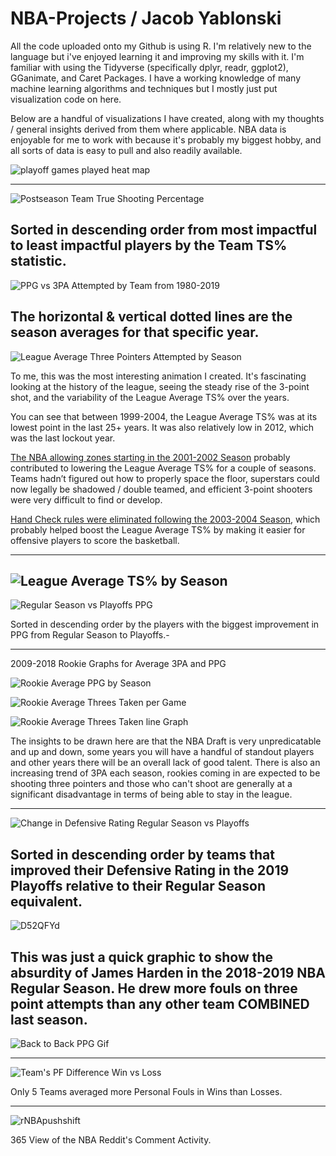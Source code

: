 # NBA-Projects / Jacob Yablonski

All the code uploaded onto my Github is using R.  I'm relatively new to the language but i've enjoyed learning it and improving my skills with it.  I'm familiar with using the Tidyverse (specifically dplyr, readr, ggplot2), GGanimate, and Caret Packages.  I have a working knowledge of many machine learning algorithms and techniques but I mostly just put visualization code on here.  

Below are a handful of visualizations I have created, along with my thoughts / general insights derived from them where applicable.  NBA data is enjoyable for me to work with because it's probably my biggest hobby, and all sorts of data is easy to pull and also readily available.

![playoff games played heat map](https://user-images.githubusercontent.com/16946556/61893972-35be5580-aec4-11e9-9cd6-cb1c91617239.png)

------------------------------------------------------------------------------------------------------------------------------------------

![Postseason Team True Shooting Percentage](https://user-images.githubusercontent.com/16946556/61836158-ce58c500-ae33-11e9-84aa-064a42b06ea2.gif)

Sorted in descending order from most impactful to least impactful players by the Team TS% statistic.  
------------------------------------------------------------------------------------------------------------------------------------------

![PPG vs 3PA Attempted by Team from 1980-2019](https://user-images.githubusercontent.com/16946556/61255477-9956bf00-a71d-11e9-893f-55dec5c029df.gif)

The horizontal & vertical dotted lines are the season averages for that specific year.
------------------------------------------------------------------------------------------------------------------------------------------

![League Average Three Pointers Attempted by Season](https://user-images.githubusercontent.com/16946556/61552600-1da28e00-aa0d-11e9-907d-6ab109be2ee5.gif)

To me, this was the most interesting animation I created.  It's fascinating looking at the history of the league, seeing the steady rise of the 3-point shot, and the variability of the League Average TS% over the years. 

You can see that between 1999-2004, the League Average TS% was at its lowest point in the last 25+ years.  It was also relatively low in 2012, which was the last lockout year.

[The NBA allowing zones starting in the 2001-2002 Season](https://www.washingtonpost.com/archive/sports/2001/04/13/nba-approves-zone-defenses-other-changes/b9126ae0-f1b9-4a35-bb3e-a3ea86251375/) probably contributed to lowering the League Average TS% for a couple of seasons.  Teams hadn’t figured out how to properly space the floor, superstars could now legally be shadowed / double teamed, and efficient 3-point shooters were very difficult to find or develop.  

[Hand Check rules were eliminated following the 2003-2004 Season](https://slate.com/culture/2006/11/the-nba-hasn-t-become-a-league-dominated-by-offense.html), which probably helped boost the League Average TS% by making it easier for offensive players to score the basketball.  


------------------------------------------------------------------------------------------------------------------------------------------

![League Average TS% by Season](https://user-images.githubusercontent.com/16946556/61324601-b0ea8200-a7c7-11e9-8b47-061751cbad90.gif)
------------------------------------------------------------------------------------------------------------------------------------------
![Regular Season vs Playoffs PPG](https://user-images.githubusercontent.com/16946556/61835749-f8a98300-ae31-11e9-86f3-cfc0a1b1b357.gif)

Sorted in descending order by the players with the biggest improvement in PPG from Regular Season to Playoffs.-

------------------------------------------------------------------------------------------------------------------------------------------
2009-2018 Rookie Graphs for Average 3PA and PPG

![Rookie Average PPG by Season](https://user-images.githubusercontent.com/16946556/61489738-34d77200-a960-11e9-995c-d84008188740.gif)

![Rookie Average Threes Taken per Game](https://user-images.githubusercontent.com/16946556/61489754-428cf780-a960-11e9-9884-b0aea8274eda.gif)

![Rookie Average Threes Taken line Graph](https://user-images.githubusercontent.com/16946556/61489765-4de02300-a960-11e9-91a9-9ae78ca1c544.gif)

The insights to be drawn here are that the NBA Draft is very unpredicatable and up and down, some years you will have a handful of standout players and other years there will be an overall lack of good talent.  There is also an increasing trend of 3PA each season, rookies coming in are expected to be shooting three pointers and those who can't shoot are generally at a significant disadvantage in terms of being able to stay in the league.  

------------------------------------------------------------------------------------------------------------------------------------------
![Change in Defensive Rating Regular Season vs Playoffs](https://user-images.githubusercontent.com/16946556/61836331-b46bb200-ae34-11e9-84ce-faaa3aee0aab.gif)

Sorted in descending order by teams that improved their Defensive Rating in the 2019 Playoffs relative to their Regular Season equivalent.  
------------------------------------------------------------------------------------------------------------------------------------------
![D52QFYd](https://user-images.githubusercontent.com/16946556/62069350-ee4e0700-b1ec-11e9-85bb-0df6f4c838c9.png)

This was just a quick graphic to show the absurdity of James Harden in the 2018-2019 NBA Regular Season.  He drew more fouls on three point attempts than any other team COMBINED last season.
------------------------------------------------------------------------------------------------------------------------------------------
![Back to Back PPG Gif](https://user-images.githubusercontent.com/16946556/66277284-e3e56480-e850-11e9-875f-bc4110a4be4e.gif)

------------------------------------------------------------------------------------------------------------------------------------------
![Team's PF Difference Win vs Loss](https://user-images.githubusercontent.com/16946556/67165620-46079480-f33c-11e9-8d98-f217df06e004.gif)


Only 5 Teams averaged more Personal Fouls in Wins than Losses.

------------------------------------------------------------------------------------------------------------------------------------------
![rNBApushshift](https://user-images.githubusercontent.com/16946556/72117406-683cfd00-3302-11ea-8100-8da9bf89d8de.png)

365 View of the NBA Reddit's Comment Activity.
